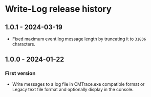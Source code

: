 # Write-Log release history

## 1.0.1 - 2024-03-19

* Fixed maximum event log message length by truncating it to `31836` characters.

## 1.0.0 - 2024-01-22

### First version

* Write messages to a log file in CMTrace.exe compatible format or Legacy text file format and optionally display in the console.
